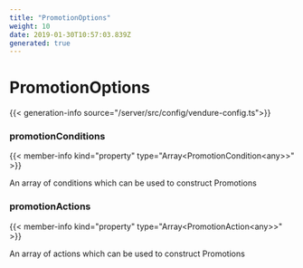```yaml
---
title: "PromotionOptions"
weight: 10
date: 2019-01-30T10:57:03.839Z
generated: true
---
```

<!-- This file was generated from the Vendure TypeScript source. Do not modify. Instead, re-run "generate-docs" -->


# PromotionOptions

{{< generation-info source="/server/src/config/vendure-config.ts">}}



### promotionConditions

{{< member-info kind="property" type="Array&#60;PromotionCondition&#60;any&#62;&#62;" >}}

An array of conditions which can be used to construct Promotions

### promotionActions

{{< member-info kind="property" type="Array&#60;PromotionAction&#60;any&#62;&#62;" >}}

An array of actions which can be used to construct Promotions

